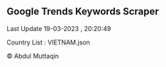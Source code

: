 

## Google Trends Keywords Scraper 
 
Last Update 19-03-2023 , 20:20:49

Country List :
VIETNAM.json



© Abdul Muttaqin 
